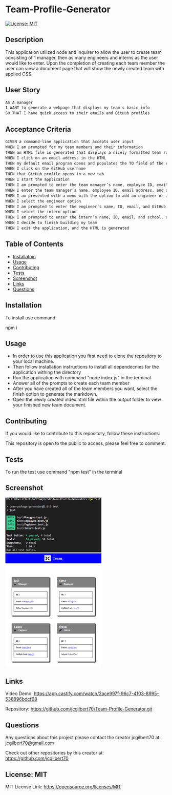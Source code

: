 
  # Team-Profile-Generator
  

  [![License: MIT](https://img.shields.io/badge/License-MIT-yellow.svg)](https://opensource.org/licenses/MIT)
  
 
  ## Description
  This application utilized node and inquirer to allow the user to create team consisting of 1 manager, then as many engineers and interns as the user would like to enter. Upon the completion of creating each team member the user can view a document page that will show the newly created team with applied CSS.


  ## User Story

```md
AS A manager
I WANT to generate a webpage that displays my team's basic info
SO THAT I have quick access to their emails and GitHub profiles
```

## Acceptance Criteria

```md
GIVEN a command-line application that accepts user input
WHEN I am prompted for my team members and their information
THEN an HTML file is generated that displays a nicely formatted team roster based on user input
WHEN I click on an email address in the HTML
THEN my default email program opens and populates the TO field of the email with the address
WHEN I click on the GitHub username
THEN that GitHub profile opens in a new tab
WHEN I start the application
THEN I am prompted to enter the team manager’s name, employee ID, email address, and office number
WHEN I enter the team manager’s name, employee ID, email address, and office number
THEN I am presented with a menu with the option to add an engineer or an intern or to finish building my team
WHEN I select the engineer option
THEN I am prompted to enter the engineer’s name, ID, email, and GitHub username, and I am taken back to the menu
WHEN I select the intern option
THEN I am prompted to enter the intern’s name, ID, email, and school, and I am taken back to the menu
WHEN I decide to finish building my team
THEN I exit the application, and the HTML is generated
```
 
  ## Table of Contents
  - [Installatoin](#installation)
  - [Usage](#usage)
  - [Contributing](#contributing)
  - [Tests](#tests)
  - [Screenshot](#screenshot)
  - [Links](#links)
  - [Questions](#questions)
  
 
  ## Installation
  
  To install use command: 

  npm i
  
 
  ## Usage
  
   - In order to use this application you first need to clone the repository to your local machine.
  - Then follow installation instructions to install all dependecnies for the application withing the directory
  - Run the application with command "node index.js" in the terminal
  - Answer all of the prompts to create each team member
  - After you have created all of the team members you want, select the finish option to generate the markdown.
  - Open the newly created index.html file within the output folder to view your finished new team document.
 
  ## Contributing
  

  If you would like to contribute to this repository, follow these instructions: 
  

  This repository is open to the public to access, please feel free to comment.
  
 
  ## Tests
  
  To run the test use command "npm test" in the terminal

  ## Screenshot

  <img src="./assets/img/tests.PNG" width="300">

  <img src="./assets/img/newTeam.PNG" width="300">

  ## Links

  Video Demo:
  https://app.castify.com/watch/2ace997f-96c7-4103-8995-538896bdcf68

  Repository:
  https://github.com/jcgilbert70/Team-Profile-Generator.git
  
 
  ## Questions
  Any questions about this project please contact the creator jcgilbert70 at:
  jcgilbert70@gmail.com
  

  Check out other repositories by this creator at: https://github.com/jcgilbert70
  

  ## License: MIT
  
 
  MIT License Link: https://opensource.org/licenses/MIT

  
